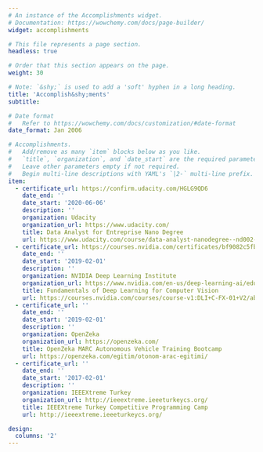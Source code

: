 ```yaml
---
# An instance of the Accomplishments widget.
# Documentation: https://wowchemy.com/docs/page-builder/
widget: accomplishments

# This file represents a page section.
headless: true

# Order that this section appears on the page.
weight: 30

# Note: `&shy;` is used to add a 'soft' hyphen in a long heading.
title: 'Accomplish&shy;ments'
subtitle:

# Date format
#   Refer to https://wowchemy.com/docs/customization/#date-format
date_format: Jan 2006

# Accomplishments.
#   Add/remove as many `item` blocks below as you like.
#   `title`, `organization`, and `date_start` are the required parameters.
#   Leave other parameters empty if not required.
#   Begin multi-line descriptions with YAML's `|2-` multi-line prefix.
item:
  - certificate_url: https://confirm.udacity.com/HGLG9QD6
    date_end: ''
    date_start: '2020-06-06'
    description: ''
    organization: Udacity
    organization_url: https://www.udacity.com/
    title: Data Analyst for Entreprise Nano Degree
    url: https://www.udacity.com/course/data-analyst-nanodegree--nd002-ent
  - certificate_url: https://courses.nvidia.com/certificates/bf9082c5fb5c42c7b735a20b5dc577f8
    date_end: ''
    date_start: '2019-02-01'
    description: ''
    organization: NVIDIA Deep Learning Institute
    organization_url: https://www.nvidia.com/en-us/deep-learning-ai/education/
    title: Fundamentals of Deep Learning for Computer Vision
    url: https://courses.nvidia.com/courses/course-v1:DLI+C-FX-01+V2/about
  - certificate_url: ''
    date_end: ''
    date_start: '2019-02-01'
    description: ''
    organization: OpenZeka
    organization_url: https://openzeka.com/
    title: OpenZeka MARC Autonomous Vehicle Training Bootcamp
    url: https://openzeka.com/egitim/otonom-arac-egitimi/
  - certificate_url: ''
    date_end: ''
    date_start: '2017-02-01'
    description: ''
    organization: IEEEXtreme Turkey
    organization_url: http://ieeextreme.ieeeturkeycs.org/
    title: IEEEXtreme Turkey Competitive Programming Camp
    url: http://ieeextreme.ieeeturkeycs.org/

design:
  columns: '2'
---
```

